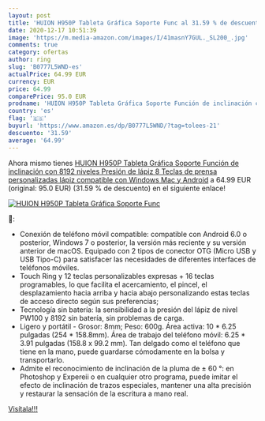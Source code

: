 ```yaml
---
layout: post
title: 'HUION H950P Tableta Gráfica Soporte Func al 31.59 % de descuento'
date: 2020-12-17 10:51:39
image: 'https://m.media-amazon.com/images/I/41masnY7GUL._SL200_.jpg'
comments: true
category: ofertas
author: ring
slug: 'B0777L5WND-es'
actualPrice: 64.99 EUR
currency: EUR
price: 64.99
comparePrice: 95.0 EUR
prodname: 'HUION H950P Tableta Gráfica Soporte Función de inclinación con 8192 niveles Presión de lápiz 8 Teclas de prensa personalizadas lápiz compatible con Windows  Mac y Android'
country: 'es'
flag: '🇪🇸'
buyurl: 'https://www.amazon.es/dp/B0777L5WND/?tag=tolees-21'
descuento: '31.59'
average: '64.99'
---
```


Ahora mismo tienes [HUION H950P Tableta Gráfica Soporte Función de inclinación con 8192 niveles Presión de lápiz 8 Teclas de prensa personalizadas lápiz compatible con Windows  Mac y Android](https://www.amazon.es/dp/B0777L5WND/?tag=tolees-21) a 64.99 EUR (original: 95.0 EUR) (31.59 %  de descuento) en el siguiente enlace!

[![HUION H950P Tableta Gráfica Soporte Func](https://m.media-amazon.com/images/I/41masnY7GUL._SL200_.jpg)](https://www.amazon.es/dp/B0777L5WND/?tag=tolees-21)

🔎:

- Conexión de teléfono móvil compatible: compatible con Android 6.0 o posterior, Windows 7 o posterior, la versión más reciente y su versión anterior de macOS. Equipado con 2 tipos de conector OTG (Micro USB y USB Tipo-C) para satisfacer las necesidades de diferentes interfaces de teléfonos móviles.
- Touch Ring y 12 teclas personalizables expresas + 16 teclas programables, lo que facilita el acercamiento, el pincel, el desplazamiento hacia arriba y hacia abajo personalizando estas teclas de acceso directo según sus preferencias;
- Tecnología sin batería: la sensibilidad a la presión del lápiz de nivel PW100 y 8192 sin batería, sin problemas de carga.
- Ligero y portátil - Grosor: 8mm; Peso: 600g. Área activa: 10 * 6.25 pulgadas (254 * 158.8mm). Área de trabajo del teléfono móvil: 6.25 * 3.91 pulgadas (158.8 x 99.2 mm). Tan delgado como el teléfono que tiene en la mano, puede guardarse cómodamente en la bolsa y transportarlo.
- Admite el reconocimiento de inclinación de la pluma de ± 60 °: en Photoshop y Expereii o en cualquier otro programa, puede imitar el efecto de inclinación de trazos especiales, mantener una alta precisión y restaurar la sensación de la escritura a mano real.

[Visítala!!!](https://www.amazon.es/dp/B0777L5WND/?tag=tolees-21)
